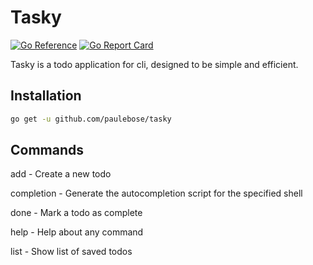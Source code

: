 # Tasky

[![Go Reference](https://pkg.go.dev/badge/github.com/paulebose/tasky.svg)](https://pkg.go.dev/github.com/paulebose/tasky)
[![Go Report Card](https://goreportcard.com/badge/github.com/golang-standards/project-layout?style=flat-square)](https://goreportcard.com/report/github.com/paulebose/tasky)

Tasky is a todo application for cli, designed to be
simple and efficient.

## Installation

```sh
go get -u github.com/paulebose/tasky
```

## Commands

add - Create a new todo

completion - Generate the autocompletion script for the specified shell

done - Mark a todo as complete

help - Help about any command

list - Show list of saved todos
